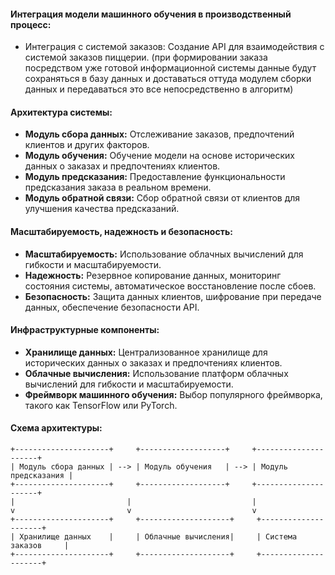 #### Интеграция модели машинного обучения в производственный процесс:

- Интеграция с системой заказов: Создание API для взаимодействия с системой заказов пиццерии. (при формировании заказа посредством уже готовой информационной системы данные будут сохраняться в базу данных и доставаться оттуда модулем сборки данных и передаваться это все непосредственно в алгоритм)

#### Архитектура системы:

- **Модуль сбора данных:** Отслеживание заказов, предпочтений клиентов и других факторов.
- **Модуль обучения:** Обучение модели на основе исторических данных о заказах и предпочтениях клиентов.
- **Модуль предсказания:** Предоставление функциональности предсказания заказа в реальном времени.
- **Модуль обратной связи:** Сбор обратной связи от клиентов для улучшения качества предсказаний.

#### Масштабируемость, надежность и безопасность:

- **Масштабируемость:** Использование облачных вычислений для гибкости и масштабируемости.
- **Надежность:** Резервное копирование данных, мониторинг состояния системы, автоматическое восстановление после сбоев.
- **Безопасность:** Защита данных клиентов, шифрование при передаче данных, обеспечение безопасности API.

#### Инфраструктурные компоненты:

- **Хранилище данных:** Централизованное хранилище для исторических данных о заказах и предпочтениях клиентов.
- **Облачные вычисления:** Использование платформ облачных вычислений для гибкости и масштабируемости.
- **Фреймворк машинного обучения:** Выбор популярного фреймворка, такого как TensorFlow или PyTorch.

#### Схема архитектуры:
```text
+---------------------+     +-------------------+     +---------------------+
| Модуль сбора данных | --> | Модуль обучения   | --> | Модуль предсказания |
+---------------------+     +-------------------+     +---------------------+
|                         |                           |
v                         v                           v
+---------------------+     +--------------------+     +---------------------+
| Хранилище данных    |     | Облачные вычисления|     | Система заказов     |
+---------------------+     +--------------------+     +---------------------+
```

